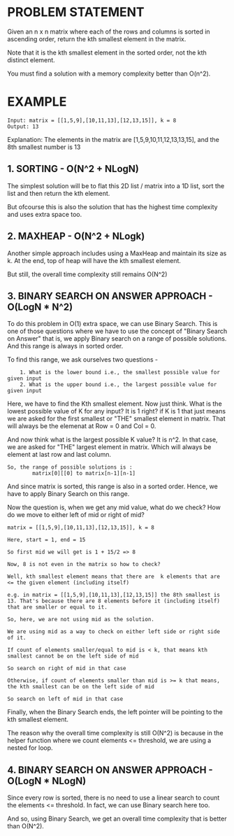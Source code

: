 # PROBLEM STATEMENT

Given an n x n matrix where each of the rows and columns is sorted in ascending order, return the kth smallest element in the matrix.

Note that it is the kth smallest element in the sorted order, not the kth distinct element.

You must find a solution with a memory complexity better than O(n^2).

# EXAMPLE

    Input: matrix = [[1,5,9],[10,11,13],[12,13,15]], k = 8
    Output: 13

Explanation: The elements in the matrix are [1,5,9,10,11,12,13,13,15], and the 8th smallest number is 13


## **1. SORTING - O(N^2 + NLogN)**

The simplest solution will be to flat this 2D list / matrix into a 1D list, sort the list and then return the kth element.

But ofcourse this is also the solution that has the highest time complexity and uses extra space too.

## **2. MAXHEAP - O(N^2 + NLogk)**

Another simple approach includes using a MaxHeap and maintain its size as k. At the end, top of heap will have the kth smallest element.

But still, the overall time complexity still remains O(N^2)
		
## **3. BINARY SEARCH ON ANSWER APPROACH - O(LogN * N^2)**

To do this problem in O(1) extra space, we can use Binary Search. This is one of those questions where we have to use the concept of "Binary Search on Answer" that is, we apply Binary search on a range of possible solutions. And this range is always in sorted order.

To find this range, we ask ourselves two questions - 

		1. What is the lower bound i.e., the smallest possible value for given input
		2. What is the upper bound i.e., the largest possible value for given input

Here, we have to find the Kth smallest element. Now just think. What is the lowest possible value of K for any input? It is 1 right? if K is 1 that just means we are asked for the first smallest or "THE" smallest element in matrix. That will always be the elemenat at Row = 0 and Col = 0.

And now think what is the largest possible K value? It is n^2. In that case, we are asked for "THE" largest element in matrix. Which will always be element at last row and last column. 

	So, the range of possible solutions is :
			matrix[0][[0] to matrix[n-1][n-1]

And since matrix is sorted, this range is also in a sorted order. Hence, we have to apply Binary Search on this range.

Now the question is, when we get any mid value, what do we check? How do we move to either left of mid or right of mid?

	matrix = [[1,5,9],[10,11,13],[12,13,15]], k = 8
	
	Here, start = 1, end = 15
	
	So first mid we will get is 1 + 15/2 => 8
	
	Now, 8 is not even in the matrix so how to check? 
	
	Well, kth smallest element means that there are  k elements that are <= the given element (including itself)
	
	e.g. in matrix = [[1,5,9],[10,11,13],[12,13,15]] the 8th smallest is 13. That's because there are 8 elements before it (including itself) that are smaller or equal to it.
	
	So, here, we are not using mid as the solution. 
	
	We are using mid as a way to check on either left side or right side of it.
	
	If count of elements smaller/equal to mid is < k, that means kth smallest cannot be on the left side of mid 
	
	So search on right of mid in that case
	
	Otherwise, if count of elements smaller than mid is >= k that means, the kth smallest can be on the left side of mid 
	
	So search on left of mid in that case
	
Finally, when the Binary Search ends, the left pointer will be pointing to the kth smallest element.

The reason why the overall time complexity is still O(N^2) is because in the helper function where we count elements <= threshold, we are using a nested for loop.

## **4. BINARY SEARCH ON ANSWER APPROACH - O(LogN * NLogN)**

Since every row is sorted, there is no need to use a linear search to count the elements <= threshold. In fact, we can use Binary search here too.

And so, using Binary Search, we get an overall time complexity that is better than O(N^2).











